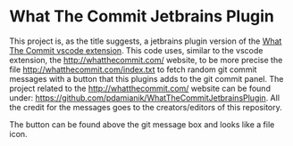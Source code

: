 # What The Commit Jetbrains Plugin

This project is, as the title suggests, a jetbrains plugin version of the [What The Commit vscode extension](https://github.com/Gaardsholt/vscode-whatthecommit).
This code uses, similar to the vscode extension, the http://whatthecommit.com/ website, to be more precise the file http://whatthecommit.com/index.txt to fetch random git commit messages with a button that this plugins adds to the git commit panel.
The project related to the http://whatthecommit.com/ website can be found under: https://github.com/pdamianik/WhatTheCommitJetbrainsPlugin. All the credit for the messages goes to the creators/editors of this repository.

The button can be found above the git message box and looks like a file icon.